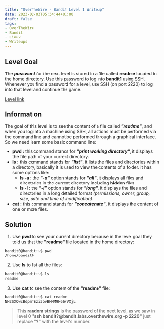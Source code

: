 ```yaml
---
title: "OverTheWire - Bandit Level 1 Writeup"
date: 2023-02-03T05:34:44+01:00
draft: false
tags:
- OverTheWire
- Bandit
- Linux
- Writeups
---
```


## Level Goal
The **_password_** for the next level is stored in a file called **readme** located in the home directory. Use this password to log into **bandit1** using SSH. Whenever you find a password for a level, use SSH (on port 2220) to log into that level and continue the game.

[Level link](https://overthewire.org/wargames/bandit/bandit1.html)

## Information
The goal of this level is to see the content of a file called **_"readme"_**, and when you log into a machine using SSH, all actions must be performed via the command line and cannot be performed through a graphical interface. So we need learn some basic command line:
* **pwd :** this command stands for **_"print working directory"_**, it displays the file path of your current directory.
* **ls :** this command stands for **_"list"_**, it lists the files and directories within a directory, basically it is used to view the contents of a folder. it has some options like:
  - **ls -a :** the **_"-a"_** option stands for **_"all"_**, it displays all files and directories in the current directory including **hidden** files
  - **ls -l :** the **_"-l"_** option stands for **_"long"_**, it displays the files and directories in a long detailed format _(permissions, owner, group, size, date and time of modification)_.
* **cat :** this command stands for **_"concatenate"_**, it displays the content of one or more files.

## Solution
1. Use **pwd** to see your current directory because in the level goal they told us that the **"readme"** file located in the home directory:

```bash
bandit0@bandit:~$ pwd
/home/bandit0
```
2. Use **ls** to list all the files:

```bash
bandit0@bandit:~$ ls
readme
```
3. Use **cat** to see the content of the **"readme"** file:

```bash
bandit0@bandit:~$ cat readme 
NH2SXQwcBdpmTEzi3bvBHMM9H66vVXjL
```
> This **random strings** is the password of the next level, as we saw in level 0 **"ssh bandit?@bandit.labs.overthewire.org -p 2220"** just replace **"?"** with the level's number.
